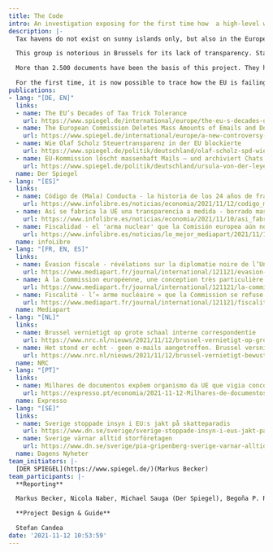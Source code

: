 ```yaml
---
title: The Code
intro: An investigation exposing for the first time how  a high-level working group of EU member states has failed to tackle harmful tax practices in Europe.
description: |-
  Tax havens do not exist on sunny islands only, but also in the European Union. Some EU countries lure corporations with minimum-taxes and make other countries miss out on billions of Euros in tax revenues every year. For almost a quarter of a century, the EU has had a set of rules designed to prevent just that - and a body that should monitor compliance, the so-called [Code of Conduct Group](https://www.consilium.europa.eu/en/council-eu/preparatory-bodies/code-conduct-group/)(CoCG).

  This group is notorious in Brussels for its lack of transparency. Stamping working documents as top secret, and not recording member states’ negotiating positions are just a few tricks employed by the member states in the Code of Conduct Group. This level of secrecy is needed to cover up the lack of efficiency and usefulness of the CoCG as well as the active sabotage by member states of CoCG’s resolutions on corporate taxation.

  More than 2.500 documents have been the basis of this project. They have been shared with EIC by [Martijn Nouwen](https://www.universiteitleiden.nl/en/staffmembers/martijn-nouwen) who obtained the documents using FOIA requests during his PhD research, after several years of fighting with the EU bureaucracy.  

  For the first time, it is now possible to trace how the EU is failing in its fight against tax competition - to the detriment of many millions of taxpayers. EIC.network will make all these documents available in the days after the publication.
publications:
- lang: "[DE, EN]"
  links:
  - name: The EU’s Decades of Tax Trick Tolerance
    url: https://www.spiegel.de/international/europe/the-eu-s-decades-of-tax-trick-tolerance-a-dcfe7b16-04c8-430a-aa9e-53850405ce78
  - name: The European Commission Deletes Mass Amounts of Emails and Doesn't Archive Chats
    url: https://www.spiegel.de/international/europe/a-new-controversy-erupts-around-ursula-von-der-leyen-s-text-messages-a-6510951f-e8dc-4468-a0af-2ecd60e77ed9
  - name: Wie Olaf Scholz Steuertransparenz in der EU blockierte
    url: https://www.spiegel.de/politik/deutschland/olaf-scholz-spd-wie-der-designierte-bundeskanzler-steuertransparenz-in-der-eu-blockierte-a-a6ff926c-806b-463c-9ffc-965dff1b4b44
  - name: EU-Kommission löscht massenhaft Mails – und archiviert Chats erst gar nicht
    url: https://www.spiegel.de/politik/deutschland/ursula-von-der-leyen-droht-aerger-eu-kommission-loescht-massenhaft-mails-und-archiviert-chats-erst-gar-nicht-a-f3ad30fc-4ea4-43d7-a2d0-7767126d8a1d
  name: Der Spiegel
- lang: "[ES]"
  links:
  - name: Código de (Mala) Conducta - la historia de los 24 años de fracaso europeo en política fiscal
    url: https://www.infolibre.es/noticias/economia/2021/11/12/codigo_mala_conducta_historia_los_anos_fracaso_europeo_politica_fiscal_126518_1011.html
  - name: Así se fabrica la UE una transparencia a medida - borrado masivo de documentos y archivos ocultos en carpetas personales
    url: https://www.infolibre.es/noticias/economia/2021/11/10/asi_fabrica_comision_europea_una_transparencia_medida_borrado_masivo_documentos_archivos_ocultos_carpetas_personales_126565_1011.html
  - name: Fiscalidad - el 'arma nuclear' que la Comisión europea aún no quiere utilizar
    url: https://www.infolibre.es/noticias/lo_mejor_mediapart/2021/11/12/fiscalidad_arma_nuclear_que_comision_no_quiere_recurrir_126627_1044.html
  name: infoLibre
- lang: "[FR, EN, ES]"
  links:
  - name: Évasion fiscale - révélations sur la diplomatie noire de l’Union européenne
    url: https://www.mediapart.fr/journal/international/121121/evasion-fiscale-revelations-sur-la-diplomatie-noire-de-l-union-europeenne
  - name: À la Commission européenne, une conception très particulière de la transparence
    url: https://www.mediapart.fr/journal/international/121121/la-commission-europeenne-une-conception-tres-particuliere-de-la-transparence
  - name: Fiscalité - l’« arme nucléaire » que la Commission se refuse encore à dégainer
    url: https://www.mediapart.fr/journal/international/121121/fiscalite-l-arme-nucleaire-que-la-commission-se-refuse-encore-degainer
  name: Mediapart
- lang: "[NL]"
  links:
  - name: Brussel vernietigt op grote schaal interne correspondentie
    url: https://www.nrc.nl/nieuws/2021/11/12/brussel-vernietigt-op-grote-schaal-interne-correspondentie-a4065129
  - name: Het stond er echt - geen e-mails aangetroffen. Brussel versnippert bewust informatie
    url: https://www.nrc.nl/nieuws/2021/11/12/brussel-vernietigt-bewust-e-mails-en-hult-zich-in-duister-a4065269  
  name: NRC
- lang: "[PT]"
  links:
  - name: Milhares de documentos expõem organismo da UE que vigia concorrência fiscal desleal
    url: https://expresso.pt/economia/2021-11-12-Milhares-de-documentos-expoem-organismo-da-UE-que-vigia-concorrencia-fiscal-desleal-aa35c21c
  name: Expresso
- lang: "[SE]"
  links:
  - name: Sverige stoppade insyn i EU:s jakt på skatteparadis
    url: https://www.dn.se/sverige/sverige-stoppade-insyn-i-eus-jakt-pa-skatteparadis/
  - name: Sverige värnar alltid storföretagen
    url: https://www.dn.se/sverige/pia-gripenberg-sverige-varnar-alltid-storforetagen/
  name: Dagens Nyheter
team_initiators: |-
  [DER SPIEGEL](https://www.spiegel.de/)(Markus Becker)
team_participants: |-
  **Reporting**

  Markus Becker, Nicola Naber, Michael Sauga (Der Spiegel), Begoña P. Ramírez ( infoLibre), Ludovic Lamant (Mediapart), Jeroen Wester, Clara van de Wiel (NRC), Miguel Prado, Elisabete Miranda, Micael Pereira (Expresso), Mattias Carlsson, Pia Gripenberg (Dagens Nyheter).

  **Project Design & Guide**

  Stefan Candea
date: '2021-11-12 10:53:59'
---
```

